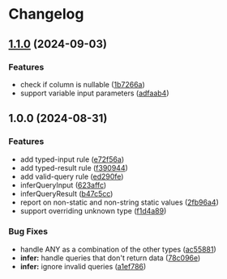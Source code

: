 # Changelog

## [1.1.0](https://github.com/merceyz/eslint-plugin-sqlite/compare/v1.0.0...v1.1.0) (2024-09-03)


### Features

* check if column is nullable ([1b7266a](https://github.com/merceyz/eslint-plugin-sqlite/commit/1b7266adfeea78de07a6b0efc35e4d9fd94f6537))
* support variable input parameters ([adfaab4](https://github.com/merceyz/eslint-plugin-sqlite/commit/adfaab4b02714d97eb2a897c67e861cf310155bc))

## 1.0.0 (2024-08-31)


### Features

* add typed-input rule ([e72f56a](https://github.com/merceyz/eslint-plugin-sqlite/commit/e72f56a62d8be433003ff67019348763e4bc5826))
* add typed-result rule ([f390944](https://github.com/merceyz/eslint-plugin-sqlite/commit/f39094434ac6cf891fc2c7da84bd7c47ebe9db29))
* add valid-query rule ([ed290fe](https://github.com/merceyz/eslint-plugin-sqlite/commit/ed290fea7c868f3492dcf4e4409b98ab223843ef))
* inferQueryInput ([623affc](https://github.com/merceyz/eslint-plugin-sqlite/commit/623affc498079782036b06407f276c36a0771929))
* inferQueryResult ([b47c5cc](https://github.com/merceyz/eslint-plugin-sqlite/commit/b47c5cca521bfb256be55b7086f012a0fdc79d93))
* report on non-static and non-string static values ([2fb96a4](https://github.com/merceyz/eslint-plugin-sqlite/commit/2fb96a48b01b0d9e9be93ddb34a9e7a528e7e62a))
* support overriding unknown type ([f1d4a89](https://github.com/merceyz/eslint-plugin-sqlite/commit/f1d4a89f72d6dc8521154e2d3b368a383154cf8d))


### Bug Fixes

* handle ANY as a combination of the other types ([ac55881](https://github.com/merceyz/eslint-plugin-sqlite/commit/ac55881176174535842df6d0f33e049dba97cf76))
* **infer:** handle queries that don't return data ([78c096e](https://github.com/merceyz/eslint-plugin-sqlite/commit/78c096ec2c9f472070a2af30a3c94d9eeda1ed7f))
* **infer:** ignore invalid queries ([a1ef786](https://github.com/merceyz/eslint-plugin-sqlite/commit/a1ef786c378cdd4f51861811226e9c41fad0cbd4))

